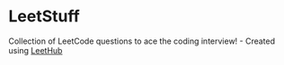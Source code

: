 # LeetStuff
Collection of LeetCode questions to ace the coding interview! - Created using [LeetHub](https://github.com/QasimWani/LeetHub)
